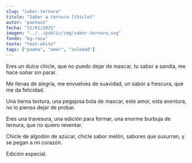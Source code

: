 ```yaml
---
slug: "sabor-ternura"
titulo: "Sabor a ternura [Chicle]"
autor: "poetozo"
fecha: "31/01/2025"
imagen: "../../public/img/sabor-ternura.svg"
fondo: "bg-rosa"
texto: "text-white"
tags: ["poema", "amor", "soledad"]
---
```


Eres un dulce chicle, 
que no puedo dejar de mascar,
tu sabor a sandía,
me hace soñar sin parar.

Me llenas de alegría,
me envuelves de suavidad,
un sabor a frescura,
que me da felicidad.

Una tierna textura,
una pegajosa bola de mascar,
este amor, esta aventura,
no lo pienso dejar de probar.

Eres una travesura,
una edición para formar,
una enorme burbuja de ternura,
que no quiero reventar.

Chicle de algodón de azúcar,
chicle sabor melón,
sabores que susurran,
y se pegan a mi corazón. 

Edición especial.







 







